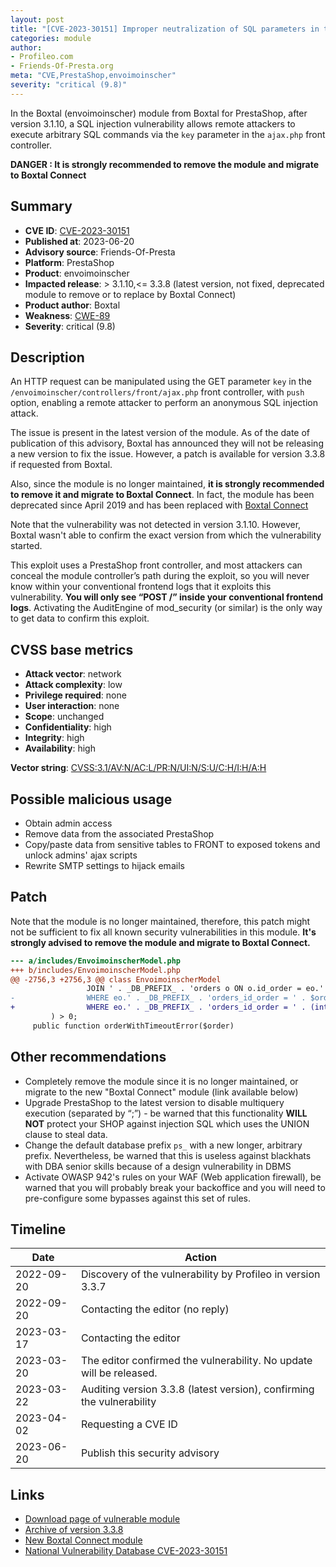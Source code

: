 ```yaml
---
layout: post
title: "[CVE-2023-30151] Improper neutralization of SQL parameters in the Boxtal (envoimoinscher) module from Boxtal for PrestaShop"
categories: module
author:
- Profileo.com
- Friends-Of-Presta.org
meta: "CVE,PrestaShop,envoimoinscher"
severity: "critical (9.8)"
---
```


In the Boxtal (envoimoinscher) module from Boxtal for PrestaShop, after version 3.1.10, a SQL injection vulnerability allows remote attackers to execute arbitrary SQL commands via the `key` parameter in the `ajax.php` front controller.

**DANGER : It is strongly recommended to remove the module and migrate to Boxtal Connect**

## Summary

* **CVE ID**: [CVE-2023-30151](https://cve.mitre.org/cgi-bin/cvename.cgi?name=CVE-2023-30151)
* **Published at**: 2023-06-20
* **Advisory source**: Friends-Of-Presta
* **Platform**: PrestaShop
* **Product**: envoimoinscher
* **Impacted release**: > 3.1.10,<= 3.3.8 (latest version, not fixed, deprecated module to remove or to replace by Boxtal Connect)
* **Product author**: Boxtal
* **Weakness**: [CWE-89](https://cwe.mitre.org/data/definitions/89.html)
* **Severity**: critical (9.8)

## Description

An HTTP request can be manipulated using the GET parameter `key` in the `/envoimoinscher/controllers/front/ajax.php` front controller, with `push` option, enabling a remote attacker to perform an anonymous SQL injection attack.

The issue is present in the latest version of the module. As of the date of publication of this advisory, Boxtal has announced they will not be releasing a new version to fix the issue. However, a patch is available for version 3.3.8 if requested from Boxtal.

Also, since the module is no longer maintained, **it is strongly recommended to remove it and migrate to Boxtal Connect**. In fact, the module has been deprecated since April 2019 and has been replaced with [Boxtal Connect](https://addons.prestashop.com/en/shipping-carriers/1755-boxtal-connect-turnkey-shipping-solution.html)

Note that the vulnerability was not detected in version 3.1.10. However, Boxtal wasn't able to confirm the exact version from which the vulnerability started.

This exploit uses a PrestaShop front controller, and most attackers can conceal the module controller’s path during the exploit, so you will never know within your conventional frontend logs that it exploits this vulnerability. **You will only see “POST /” inside your conventional frontend logs**. Activating the AuditEngine of mod_security (or similar) is the only way to get data to confirm this exploit.

## CVSS base metrics

* **Attack vector**: network
* **Attack complexity**: low
* **Privilege required**: none
* **User interaction**: none
* **Scope**: unchanged
* **Confidentiality**: high
* **Integrity**: high
* **Availability**: high

**Vector string**: [CVSS:3.1/AV:N/AC:L/PR:N/UI:N/S:U/C:H/I:H/A:H](https://nvd.nist.gov/vuln-metrics/cvss/v3-calculator?vector=AV:N/AC:L/PR:N/UI:N/S:U/C:H/I:H/A:H)

## Possible malicious usage

* Obtain admin access
* Remove data from the associated PrestaShop
* Copy/paste data from sensitive tables to FRONT to exposed tokens and unlock admins' ajax scripts
* Rewrite SMTP settings to hijack emails

## Patch 

Note that the module is no longer maintained, therefore, this patch might not be sufficient to fix all known security vulnerabilities in this module.
**It's strongly advised to remove the module and migrate to Boxtal Connect.**

```diff
--- a/includes/EnvoimoinscherModel.php
+++ b/includes/EnvoimoinscherModel.php
@@ -2756,3 +2756,3 @@ class EnvoimoinscherModel
                 JOIN ' . _DB_PREFIX_ . 'orders o ON o.id_order = eo.' . _DB_PREFIX_ . 'orders_id_order
-                WHERE eo.' . _DB_PREFIX_ . 'orders_id_order = ' . $order . ' AND eo.tracking_eor = "' . $key . '" '
+                WHERE eo.' . _DB_PREFIX_ . 'orders_id_order = ' . (int)$order . ' AND eo.tracking_eor = "' . pSQL($key) . '" '
         ) > 0;
     public function orderWithTimeoutError($order)
```

## Other recommendations

* Completely remove the module since it is no longer maintained, or migrate to the new "Boxtal Connect" module (link available below)
* Upgrade PrestaShop to the latest version to disable multiquery execution (separated by “;”) - be warned that this functionality **WILL NOT** protect your SHOP against injection SQL which uses the UNION clause to steal data.
* Change the default database prefix `ps_` with a new longer, arbitrary prefix. Nevertheless, be warned that this is useless against blackhats with DBA senior skills because of a design vulnerability in DBMS
* Activate OWASP 942's rules on your WAF (Web application firewall), be warned that you will probably break your backoffice and you will need to pre-configure some bypasses against this set of rules.

## Timeline

| Date | Action |
| -- | -- |
| 2022-09-20 | Discovery of the vulnerability by Profileo in version 3.3.7 |
| 2022-09-20 | Contacting the editor (no reply) |
| 2023-03-17 | Contacting the editor |
| 2023-03-20 | The editor confirmed the vulnerability. No update will be released. |
| 2023-03-22 | Auditing version 3.3.8 (latest version), confirming the vulnerability |
| 2023-04-02 | Requesting a CVE ID |
| 2023-06-20 | Publish this security advisory |

## Links

* [Download page of vulnerable module](https://help.boxtal.com/hc/fr/articles/360001342977-J-ai-besoin-du-module-PrestaShop-ancienne-version-Boxtal-Envoimoinscher-pour-mon-site)
* [Archive of version 3.3.8](https://resource.boxtal.com/ecommerce/legacy/prestashop/emc_prestashop1.6-3.3.8.zip)
* [New Boxtal Connect module](https://addons.prestashop.com/en/shipping-carriers/1755-boxtal-connect-turnkey-shipping-solution.html)
* [National Vulnerability Database CVE-2023-30151](https://nvd.nist.gov/vuln/detail/CVE-2023-30151)
